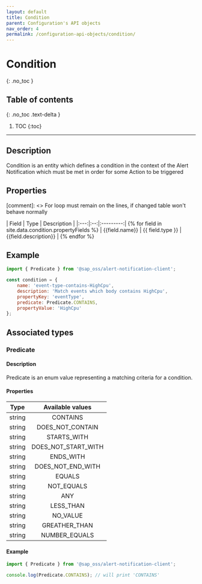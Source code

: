 ```yaml
---
layout: default
title: Condition
parent: Configuration's API objects
nav_order: 4
permalink: /configuration-api-objects/condition/
---
```


# Condition
{: .no_toc }

## Table of contents
{: .no_toc .text-delta }

1. TOC
{:toc}

---

## Description

Condition is an entity which defines a condition in the context of the Alert Notification which must be met in order for some Action to be triggered

## Properties

[comment]: <> For loop must remain on the lines, if changed table won't behave normally

| Field | Type | Description |
|:---:|:--:|:---------:| {% for field in site.data.condition.propertyFields %}
| {{field.name}} | {{ field.type }} | {{field.description}} | {% endfor %}


## Example
```js
import { Predicate } from '@sap_oss/alert-notification-client';

const condition = {
    name: 'event-type-contains-HighCpu',
    description: 'Match events which body contains HighCpu',
    propertyKey: 'eventType',
    predicate: Predicate.CONTAINS,
    propertyValue: 'HighCpu'
};
```
## Associated types

### Predicate

#### Description

Predicate is an enum value representing a matching criteria for a condition.

#### Properties

|  Type  |  Available values |
|:------:|:-----------------:|
| string |     CONTAINS      |
| string |  DOES_NOT_CONTAIN |
| string |    STARTS_WITH    |
| string |DOES_NOT_START_WITH|
| string |    ENDS_WITH      |
| string | DOES_NOT_END_WITH |
| string |     EQUALS        |
| string |    NOT_EQUALS     |
| string |       ANY         |
| string |    LESS_THAN      |
| string |    NO_VALUE       |
| string |  GREATHER_THAN    |
| string |  NUMBER_EQUALS    |

#### Example
```js
import { Predicate } from '@sap_oss/alert-notification-client';

console.log(Predicate.CONTAINS); // will print 'CONTAINS'
```